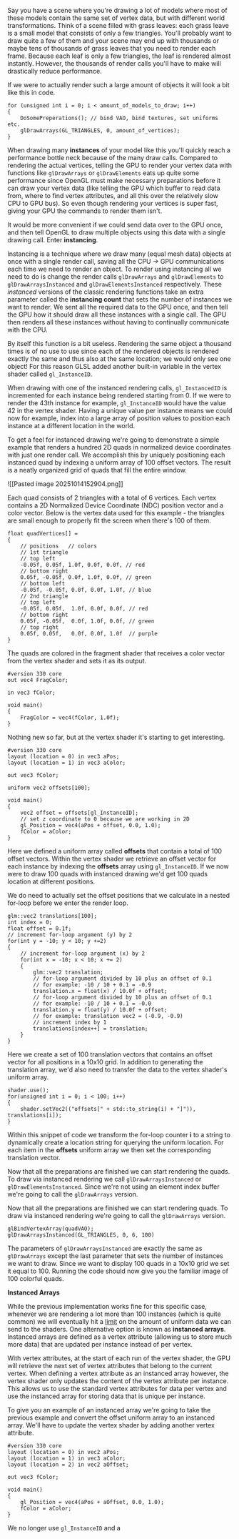
Say you have a scene where you're drawing a lot of models where most of these models contain the same set of vertex data, but with different world transformations. Think of a scene filled with grass leaves: each grass leave is a small model that consists of only a few triangles. You'll probably want to draw quite a few of them and your scene may end up with thousands or maybe tens of thousands of grass leaves that you need to render each frame. Because each leaf is only a few triangles, the leaf is rendered almost instantly. However, the thousands of render calls you'll have to make will drastically reduce performance. 

If we were to actually render such a large amount of objects it will look a bit like this in code. 

```
for (unsigned int i = 0; i < amount_of_models_to_draw; i++)
{
	DoSomePreperations(); // bind VAO, bind textures, set uniforms etc.
	glDrawArrays(GL_TRIANGLES, 0, amount_of_vertices);
}
```

When drawing many **instances** of your model like this you'll quickly reach a performance bottle neck because of the many draw calls. Compared to rendering the actual vertices, telling the GPU to render your vertex data with functions like `glDrawArrays` or `glDrawElements` eats up quite some performance since OpenGL must make necessary preparations before it can draw your vertex data (like telling the GPU which buffer to read data from, where to find vertex attributes, and all this over the relatively slow CPU to GPU bus). So even though rendering your vertices is super fast, giving your GPU the commands to render them isn't. 

It would be more convenient if we could send data over to the GPU once, and then tell OpenGL to draw multiple objects using this data with a single drawing call. Enter **instancing**. 

Instancing is a technique where we draw many (equal mesh data) objects at once with a single render call, saving all the CPU -> GPU communications each time we need to render an object. To render using instancing all we need to do is change the render calls `glDrawArrays` and `glDrawElements` to `glDrawArraysInstanced` and `glDrawElementsInstanced` respectively. These *instanced* versions of the classic rendering functions take an extra parameter called the **instancing count** that sets the number of instances we want to render. We sent all the required data to the GPU once, and then tell the GPU how it should draw all these instances with a single call. The GPU then renders all these instances without having to continually communicate with the CPU.

By itself this function is a bit useless. Rendering the same object a thousand times is of no use to use since each of the rendered objects is rendered exactly the same and thus also at the same location; we would only see one object! For this reason GLSL added another built-in variable in the vertex shader called `gl_InstanceID`. 

When drawing with one of the instanced rendering calls, `gl_InstancedID` is incremented for each instance being rendered starting from 0. If we were to render the 43th instance for example, `gl_InstanceID` would have the value 42 in the vertex shader. Having a unique value per instance means we could now for example, index into a large array of position values to position each instance at a different location in the world. 

To get a feel for instanced drawing we're going to demonstrate a simple example that renders a hundred 2D quads in normalized device coordinates with just one render call. We accomplish this by uniquely positioning each instanced quad by indexing a uniform array of 100 offset vectors. The result is a neatly organized grid of quads that fill the entire window. 

![[Pasted image 20251014152904.png]]

Each quad consists of 2 triangles with a total of 6 vertices. Each vertex contains a 2D Normalized Device Coordinate (NDC) position vector and a color vector. Below is the vertex data used for this example - the triangles are small enough to properly fit the screen when there's 100 of them. 

```
float quadVertices[] = 
{
	// positions   // colors 
	// 1st triangle
	// top left
	-0.05f, 0.05f, 1.0f, 0.0f, 0.0f, // red
	// bottom right
	0.05f, -0.05f, 0.0f, 1.0f, 0.0f, // green
	// bottom left   
	-0.05f, -0.05f, 0.0f, 0.0f, 1.0f, // blue
	// 2nd triangle
	// top left
	-0.05f, 0.05f,  1.0f, 0.0f, 0.0f, // red
	// bottom right
	0.05f, -0.05f,  0.0f, 1.0f, 0.0f, // green
	// top right
	0.05f, 0.05f,   0.0f, 0.0f, 1.0f  // purple
}
```

The quads are colored in the fragment shader that receives a color vector from the vertex shader and sets it as its output. 

```
#version 330 core
out vec4 FragColor; 

in vec3 fColor;

void main()
{
	FragColor = vec4(fColor, 1.0f);
}
```

Nothing new so far, but at the vertex shader it's starting to get interesting. 

```
#version 330 core
layout (location = 0) in vec3 aPos;
layout (location = 1) in vec3 aColor;

out vec3 fColor;

uniform vec2 offsets[100];

void main()
{
	vec2 offset = offsets[gl_InstanceID];
	// set z coordinate to 0 because we are working in 2D 
	gl_Position = vec4(aPos + offset, 0.0, 1.0); 
	fColor = aColor;
}
```

Here we defined a uniform array called **offsets** that contain a total of 100 offset vectors. Within the vertex shader we retrieve an offset vector for each instance by indexing the **offsets** array using `gl_InstanceID`. If we now were to draw 100 quads with instanced drawing we'd get 100 quads location at different positions. 

We do need to actually set the offset positions that we calculate in a nested for-loop before we enter the render loop. 

```
glm::vec2 translations[100];
int index = 0;
float offset = 0.1f;
// increment for-loop argument (y) by 2
for(int y = -10; y < 10; y +=2)
{
	// increment for-loop argument (x) by 2
	for(int x = -10; x < 10; x += 2)
	{
		glm::vec2 translation;
		// for-loop argument divided by 10 plus an offset of 0.1
		// for example: -10 / 10 + 0.1 = -0.9
		translation.x = float(x) / 10.0f + offset;
		// for-loop argument divided by 10 plus an offset of 0.1
		// for example: -10 / 10 + 0.1 = -0.0
		translation.y = float(y) / 10.0f + offset;
		// for example: translation vec2 = (-0.9, -0.9) 
		// increment index by 1
		translations[index++] = translation;
	}
}
```

Here we create a set of 100 translation vectors that contains an offset vector for all positions in a 10x10 grid. In addition to generating the translation array, we'd also need to transfer the data to the vertex shader's uniform array.

```
shader.use();
for(unsigned int i = 0; i < 100; i++)
{
	shader.setVec2(("offsets[" + std::to_string(i) + "]")), translations[i]);
}
```

Within this snippet of code we transform the for-loop counter **i** to a string to dynamically create a location string for querying the uniform location. For each item in the **offsets** uniform array we then set the corresponding translation vector. 

Now that all the preparations are finished we can start rendering the quads. To draw via instanced rendering we call `glDrawArraysInstanced` or `glDrawElementsInstanced`. Since we're not using an element index buffer we're going to call the `glDrawArrays` version. 

Now that all the preparations are finished we can start rendering quads. To draw via instanced rendering we're going to call the `glDrawArrays` version. 

```
glBindVertexArray(quadVAO);
glDrawArraysInstanced(GL_TRIANGLES, 0, 6, 100)
```

The parameters of `glDrawArraysInstanced` are exactly the same as `glDrawArrays` except the last parameter that sets the number of instances we want to draw. Since we want to display 100 quads in a 10x10 grid we set it equal to 100. Running the code should now give you the familiar image of 100 colorful quads. 

**Instanced Arrays**

While the previous implementation works fine for this specific case, whenever we are rendering a lot more than 100 instances (which is quite common) we will eventually hit a [limit](https://www.khronos.org/opengl/wiki/GLSL_Uniform#Implementation_limits) on the amount of uniform data we can send to the shaders. One alternative option is known as **instanced arrays**. Instanced arrays are defined as a vertex attribute (allowing us to store much more data) that are updated per instance instead of per vertex. 

With vertex attributes, at the start of each run of the vertex shader, the GPU will retrieve the next set of vertex attributes that belong to the current vertex. When defining a vertex attribute as an instanced array however, the vertex shader only updates the content of the vertex attribute per instance. This allows us to use the standard vertex attributes for data per vertex and use the instanced array for storing data that is unique per instance. 

To give you an example of an instanced array we're going to take the previous example and convert the offset uniform array to an instanced array. We'll have to update the vertex shader by adding another vertex attribute. 

```
#version 330 core
layout (location = 0) in vec2 aPos;
layout (location = 1) in vec3 aColor;
layout (location = 2) in vec2 aOffset;

out vec3 fColor;

void main()
{
	gl_Position = vec4(aPos + aOffset, 0.0, 1.0);
	fColor = aColor;
}
```

We no longer use `gl_InstanceID` and a